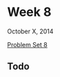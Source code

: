 # Week 8
October X, 2014

[Problem Set 8](http://cdn.cs50.net/2015/x/psets/8/pset8/pset8.html)

## Todo
